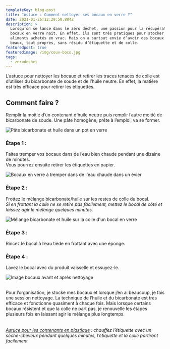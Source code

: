 ```yaml
---
templateKey: blog-post
title: "Astuce : Comment nettoyer ses bocaux en verre ?"
date: 2021-01-25T12:29:50.884Z
description: >
  Lorsqu’on se lance dans le zéro déchet, une passion pour la récupération de
  bocaux en verre nait. En effet, ils sont très pratiques pour stocker les
  aliments achetés en vrac. Mais on a surtout envie d’avoir des bocaux tout
  beaux, tout propres, sans résidu d’étiquette et de colle. 
featuredpost: true
featuredimage: /img/couv-boco.jpg
tags:
  - zerodechet
---
```

L’astuce pour nettoyer les bocaux et retirer les traces tenaces de colle est d’utiliser du bicarbonate de soude et de l’huile neutre. En effet, la matière est très efficace pour retirer les étiquettes.

## Comment faire ?

Remplir la moitié d’un contenant d’huile neutre puis remplir l’autre moitié de bicarbonate de soude. Une pâte homogène, prête à l’emploi, va se former.

![Pâte bicarbonate et huile dans un pot en verre ](/img/melange-huile-bicar.jpg "Mélange bicarbonate de soude et huile neutre ")

### Étape 1 :

Faites tremper vos bocaux dans de l’eau bien chaude pendant une dizaine de minutes.\
Vous pourrez ensuite retirer les étiquettes en papier.

![Bocaux en verre à tremper dans de l'eau chaude dans un évier ](/img/bocaux-a-tremper.jpg "Bocaux en verre ")

### Étape 2 :

Frottez le mélange bicarbonate/huile sur les restes de colle du bocal.\
*Si en frottant la colle ne se retire pas facilement, mettez le bocal de côté et laissez agir le mélange quelques minutes.*

![Mélange bicarbonate et huile sur la colle d'un bocal en verre ](/img/bocal.jpg "Action du mélange bicarbonate et huile ")

### Étape 3 :

Rincez le bocal à l’eau tiède en frottant avec une éponge.

### Étape 4 :

Lavez le bocal avec du produit vaisselle et essuyez-le.

![Image bocaux avant et après nettoyage ](/img/bocaux.png "Avant/après")

\
Pour l’organisation, je stocke mes bocaux et lorsque j’en ai beaucoup, je fais une session nettoyage. La technique de l’huile et du bicarbonate est très efficace et fonctionne quasiment à chaque fois. Mais lorsque certains bocaux résistent et que la colle ne part pas, je renouvelle les étapes plusieurs fois en laissant agir le mélange plus longtemps.\
\
\
*<ins>Astuce pour les contenants en plastique</ins> : chauffez l’étiquette avec un sèche-cheveux pendant quelques minutes, l’étiquette et la colle partiront facilement*